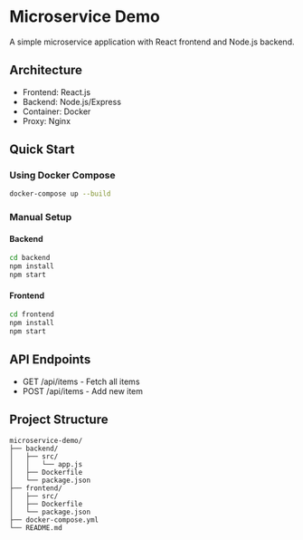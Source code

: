 # Microservice Demo

A simple microservice application with React frontend and Node.js backend.

## Architecture
- Frontend: React.js
- Backend: Node.js/Express
- Container: Docker
- Proxy: Nginx

## Quick Start

### Using Docker Compose
```bash
docker-compose up --build
```

### Manual Setup
#### Backend
```bash
cd backend
npm install
npm start
```

#### Frontend
```bash
cd frontend
npm install
npm start
```

## API Endpoints
- GET /api/items - Fetch all items
- POST /api/items - Add new item

## Project Structure
```
microservice-demo/
├── backend/
│   ├── src/
│   │   └── app.js
│   ├── Dockerfile
│   └── package.json
├── frontend/
│   ├── src/
│   ├── Dockerfile
│   └── package.json
├── docker-compose.yml
└── README.md
```